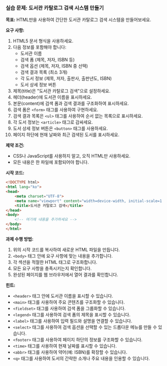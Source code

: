 ### 실습 문제: 도서관 카탈로그 검색 시스템 만들기

**목표:**
HTML만을 사용하여 간단한 도서관 카탈로그 검색 시스템을 만들어보세요.

**요구 사항:**

1. HTML5 문서 형식을 사용하세요.
2. 다음 정보를 포함해야 합니다:
   - 도서관 이름
   - 검색 폼 (제목, 저자, ISBN 등)
   - 검색 옵션 (제목, 저자, ISBN 중 선택)
   - 검색 결과 목록 (최소 3개)
   - 각 도서 정보 (제목, 저자, 출판사, 출판년도, ISBN)
   - 도서 상세 정보 버튼
3. 제목(title)은 "도서관 카탈로그 검색"으로 설정하세요.
4. 헤더(header)에 도서관 이름을 표시하세요.
5. 본문(content)에 검색 폼과 검색 결과를 구조화하여 표시하세요.
6. 검색 폼은 `<form>` 태그를 사용하여 구현하세요.
7. 검색 결과 목록은 `<ul>` 태그를 사용하여 순서 없는 목록으로 표시하세요.
8. 각 도서 정보는 `<article>` 태그로 감싸세요.
9. 도서 상세 정보 버튼은 `<button>` 태그를 사용하세요.
10. 페이지 하단에 현재 날짜와 최근 검색된 도서를 표시하세요.

**제약 조건:**
- CSS나 JavaScript를 사용하지 말고, 오직 HTML만 사용하세요.
- 모든 내용은 한 파일에 포함되어야 합니다.

**시작 코드:**
```html
<!DOCTYPE html>
<html lang="ko">
<head>
    <meta charset="UTF-8">
    <meta name="viewport" content="width=device-width, initial-scale=1.0">
    <title>도서관 카탈로그 검색</title>
</head>
<body>
    <!-- 여기에 내용을 추가하세요 -->
</body>
</html>
```

**과제 수행 방법:**
1. 위의 시작 코드를 복사하여 새로운 HTML 파일을 만듭니다.
2. `<body>` 태그 안에 요구 사항에 맞는 내용을 추가합니다.
3. 각 섹션을 적절한 HTML 태그로 구조화합니다.
4. 모든 요구 사항을 충족시키는지 확인합니다.
5. 완성된 페이지를 웹 브라우저에서 열어 결과를 확인합니다.

**힌트:**
- `<header>` 태그 안에 도서관 이름을 표시할 수 있습니다.
- `<main>` 태그를 사용하여 주요 콘텐츠를 구조화할 수 있습니다.
- `<fieldset>` 태그를 사용하여 검색 폼을 그룹화할 수 있습니다.
- `<legend>` 태그를 사용하여 검색 폼의 제목을 표시할 수 있습니다.
- `<label>` 태그를 사용하여 입력 필드와 설명을 연결할 수 있습니다.
- `<select>` 태그를 사용하여 검색 옵션을 선택할 수 있는 드롭다운 메뉴를 만들 수 있습니다.
- `<footer>` 태그를 사용하여 페이지 하단의 정보를 구조화할 수 있습니다.
- `<time>` 태그를 사용하여 현재 날짜를 표시할 수 있습니다.
- `<abbr>` 태그를 사용하여 약어(예: ISBN)를 확장할 수 있습니다.
- `<q>` 태그를 사용하여 도서의 간략한 소개나 주요 내용을 인용할 수 있습니다.
